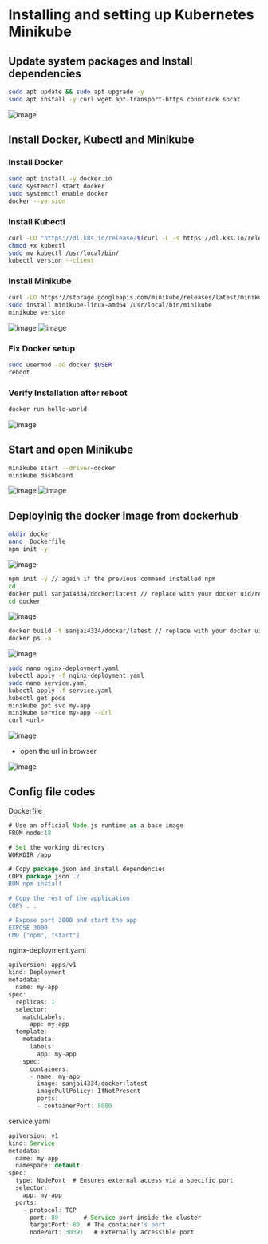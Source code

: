 # Installing and setting up Kubernetes Minikube

## Update system packages and Install dependencies
```bash
sudo apt update && sudo apt upgrade -y
sudo apt install -y curl wget apt-transport-https conntrack socat
```
![image](https://github.com/user-attachments/assets/0019f77d-60d9-44fb-9cd9-030f88256d20)

## Install Docker, Kubectl and Minikube
### Install Docker
```bash
sudo apt install -y docker.io
sudo systemctl start docker
sudo systemctl enable docker
docker --version
```
### Install Kubectl
```bash
curl -LO "https://dl.k8s.io/release/$(curl -L -s https://dl.k8s.io/release/stable.txt)/bin/linux/amd64/kubectl"
chmod +x kubectl
sudo mv kubectl /usr/local/bin/
kubectl version --client
```
### Install Minikube
```bash
curl -LO https://storage.googleapis.com/minikube/releases/latest/minikube-linux-amd64
sudo install minikube-linux-amd64 /usr/local/bin/minikube
minikube version
```
![image](https://github.com/user-attachments/assets/f16981cd-567f-4641-bf39-caf64312b7ee)
![image](https://github.com/user-attachments/assets/f98aef39-c1a1-4941-8e16-fdeede4d2170)

### Fix Docker setup
```bash
sudo usermod -aG docker $USER
reboot
```

### Verify Installation after reboot
```bash
docker run hello-world
```
![image](https://github.com/user-attachments/assets/7f55cdfd-b47d-4fec-93c5-59bebbeee6fb)


## Start and open Minikube
```bash
minikube start --driver=docker
minikube dashboard
```
![image](https://github.com/user-attachments/assets/70a3995c-436e-472d-81ea-90920026d8e0)
![image](https://github.com/user-attachments/assets/8d49ff13-7975-4253-8983-37b241648eca)

## Deployinig the docker image from dockerhub

```bash
mkdir docker
nano  Dockerfile
npm init -y
```

![image](https://github.com/user-attachments/assets/6dd49514-1000-461c-b688-b99bd2900b75)

```bash
npm init -y // again if the previous command installed npm
cd ..
docker pull sanjai4334/docker:latest // replace with your docker uid/repo:image_tag
cd docker
```

![image](https://github.com/user-attachments/assets/f43cdced-7f44-4021-8d53-51cff5afc63a)

```bash
docker build -t sanjai4334/docker/latest // replace with your docker uid/repo:image_tag
docker ps -a
```

![image](https://github.com/user-attachments/assets/8e05a11b-bceb-4a6e-8a2a-ecf37a760fa7)

```bash
sudo nano nginx-deployment.yaml
kubectl apply -f nginx-deployment.yaml
sudo nano service.yaml
kubectl apply -f service.yaml
kubectl get pods
minikube get svc my-app
minikube service my-app --url
curl <url>
```

![image](https://github.com/user-attachments/assets/0b3f729e-204c-4f20-ba2f-af829eace370)

 - open the url in browser

![image](https://github.com/user-attachments/assets/737839dc-6c3a-45a8-a937-bf21a6a78e14)


## Config file codes
Dockerfile
```groovy
# Use an official Node.js runtime as a base image
FROM node:18

# Set the working directory
WORKDIR /app

# Copy package.json and install dependencies
COPY package.json ./
RUN npm install

# Copy the rest of the application
COPY . .

# Expose port 3000 and start the app
EXPOSE 3000
CMD ["npm", "start"]
```

nginx-deployment.yaml
```groovy
apiVersion: apps/v1
kind: Deployment
metadata:
  name: my-app
spec:
  replicas: 1
  selector:
    matchLabels:
      app: my-app
  template:
    metadata:
      labels:
        app: my-app
    spec:
      containers:
      - name: my-app
        image: sanjai4334/docker:latest
        imagePullPolicy: IfNotPresent
        ports:
        - containerPort: 8080
```

service.yaml
```groovy
apiVersion: v1
kind: Service
metadata:
  name: my-app
  namespace: default
spec:
  type: NodePort  # Ensures external access via a specific port
  selector:
    app: my-app
  ports:
    - protocol: TCP
      port: 80       # Service port inside the cluster
      targetPort: 80  # The container's port
      nodePort: 30391   # Externally accessible port
```
